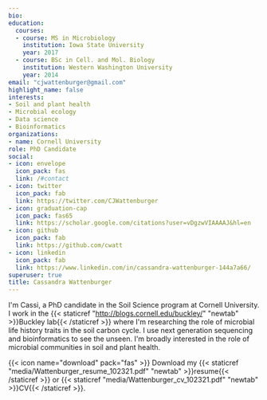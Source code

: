 ```yaml
---
bio: 
education:
  courses:
  - course: MS in Microbiology
    institution: Iowa State University
    year: 2017
  - course: BSc in Cell. and Mol. Biology
    institution: Western Washington University
    year: 2014
email: "cjwattenburger@gmail.com"
highlight_name: false
interests:
- Soil and plant health
- Microbial ecology
- Data science
- Bioinformatics
organizations:
- name: Cornell University
role: PhD Candidate
social:
- icon: envelope
  icon_pack: fas
  link: /#contact
- icon: twitter
  icon_pack: fab
  link: https://twitter.com/CJWattenburger
- icon: graduation-cap
  icon_pack: fas65  
  link: https://scholar.google.com/citations?user=vDgzwVIAAAAJ&hl=en
- icon: github
  icon_pack: fab
  link: https://github.com/cwatt
- icon: linkedin
  icon_pack: fab
  link: https://www.linkedin.com/in/cassandra-wattenburger-144a7a66/
superuser: true
title: Cassandra Wattenburger
---
```


I'm Cassi, a PhD candidate in the Soil Science program at Cornell University. I work in the {{< staticref "http://blogs.cornell.edu/buckley/" "newtab" >}}Buckley lab{{< /staticref >}} where I'm researching the role of microbial life history traits in the soil carbon cycle. I use next generation sequencing and bioinformatics to see the unseen. I'm broadly interested in the role of microbial communities in soil and plant health.

{{< icon name="download" pack="fas" >}} Download my {{< staticref "media/Wattenburger_resume_102321.pdf" "newtab" >}}resume{{< /staticref >}} or {{< staticref "media/Wattenburger_cv_102321.pdf" "newtab" >}}CV{{< /staticref >}}.